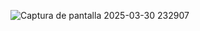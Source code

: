 ![Captura de pantalla 2025-03-30 232907](https://github.com/user-attachments/assets/d114d8c4-407f-4e9b-ba52-c45b6282e003)
